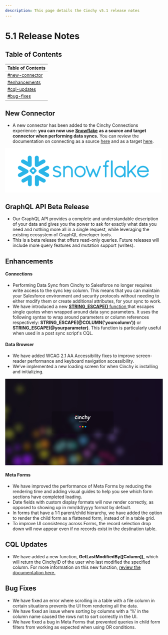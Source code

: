 ```yaml
---
description: This page details the Cinchy v5.1 release notes
---
```


# 5.1 Release Notes

## Table of Contents

| Table of Contents                                              |
| -------------------------------------------------------------- |
| [#new-connector](5.1-release-notes.md#new-connector "mention") |
| [#enhancements](5.1-release-notes.md#enhancements "mention")   |
| [#cql-updates](5.1-release-notes.md#cql-updates "mention")     |
| [#bug-fixes](5.1-release-notes.md#bug-fixes "mention")         |

## New Connector

* A new connector has been added to the Cinchy Connections experience: **you can now use** [**Snowflake**](https://www.snowflake.com/) **as a source and target connector when performing data syncs.** You can review the documentation on connecting as a source [here](https://cli.docs.cinchy.com/builder-guide/configuring-a-data-sync/supported-data-sources/snowflake) and as a target [here](https://cli.docs.cinchy.com/builder-guide/configuring-a-data-sync/supported-sync-targets/snowflake-table).

![We have added Snowflake's data cloud as a connector for data syncs](<../../.gitbook/assets/image (346).png>)

## GraphQL API Beta Release <a href="#graphql-api-beta-release" id="graphql-api-beta-release"></a>

* Our GraphQL API provides a complete and understandable description of your data and gives you the power to ask for exactly what data you need and nothing more all in a single request, while leveraging the existing ecosystem of GraphQL developer tools.&#x20;
* This is a beta release that offers read-only queries. Future releases will include more query features and mutation support (writes).

## Enhancements

#### Connections

* Performing Data Sync from Cinchy to Salesforce no longer requires write access to the sync key column. This means that you can maintain your Salesforce environment and security protocols without needing to either modify them or create additional attributes, for your sync to work.
* We have introduced a new [**STRING\_ESCAPE()** function ](https://cli.docs.cinchy.com/builder-guide/configuring-a-data-sync/xml-config-reference/batch-data-sync-config/parameters/string-escape)that escapes single quotes when wrapped around data sync parameters. It uses the following syntax to wrap around parameters or column references respectively: **STRING\_ESCAPE(@COLUMN('yourcolumn'))** or **STRING\_ESCAPE(@yourparameter)**. This function is particularly useful when used in a post sync script's CQL.

#### Data Browser

* We have added WCAG 2.1 AA Accessibility fixes to improve screen-reader performance and keyboard navigation accessibility.
* We’ve implemented a new loading screen for when Cinchy is installing and initializing.

![New loading screen for install and initialization.](../../.gitbook/assets/5C8440AB-134C-4E4E-A6ED-68FE5E5A1EF4.png)

#### Meta Forms

* We have improved the performance of Meta Forms by reducing the rendering time and adding visual guides to help you see which form sections have completed loading.
* Date fields with custom display formats will now render correctly, as opposed to showing up in mm/dd/yyyy format by default.
* In forms that have a 1:1 parent/child hierarchy, we have added the option to render the child form as a flattened form, instead of in a table grid.
* To improve UI consistency across Forms, the record selection drop down will now appear even if no records exist in the destination table.

## CQL Updates

* We have added a new function, **GetLastModifiedBy(\[Column]),** which will return the CinchyID of the user who last modified the specified column. For more information on this new function, [review the documentation here.](https://cinchy.gitbook.io/cql/functions/cinchy-functions#getlastmodifiedby)

## Bug Fixes

* We have fixed an error where scrolling in a table with a file column in certain situations prevents the UI from rendering all the data.
* We have fixed an issue where sorting by columns with a ‘%’ in the column name caused the rows not to sort correctly in the UI.
* We have fixed a bug in Meta Forms that prevented queries in child form filters from working as expected when using OR conditions.
